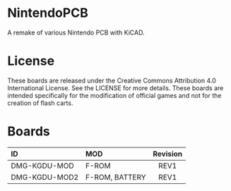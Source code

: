 # NintendoPCB
A remake of various Nintendo PCB with KiCAD.

# License

These boards are released under the Creative Commons Attribution 4.0 International License. See the LICENSE for more details. These boards are intended specifically for the modification of official games and not for the creation of flash carts.

# Boards

| ID            | MOD            | Revision |
| :------------ | :------------- | :------: |
| DMG-KGDU-MOD  | F-ROM          | REV1     |
| DMG-KGDU-MOD2 | F-ROM, BATTERY | REV1     |

